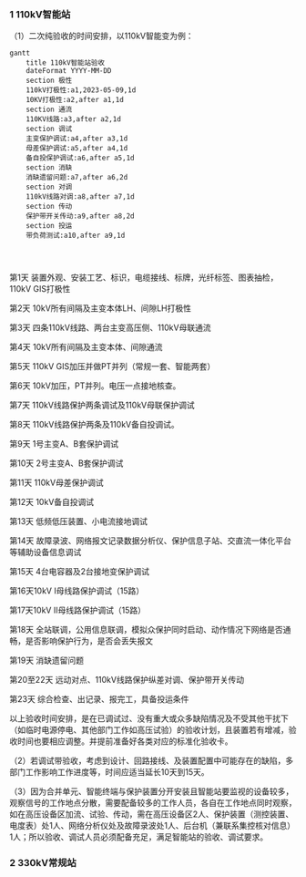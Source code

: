 ### 1 110kV智能站

（1）二次纯验收的时间安排，以110kV智能变为例：

```mermaid
gantt
	title 110kV智能站验收
	dateFormat YYYY-MM-DD
	section 极性
	110kV打极性:a1,2023-05-09,1d
	10KV打极性:a2,after a1,1d
	section 通流
	110KV线路:a3,after a2,1d
	section 调试
	主变保护调试:a4,after a3,1d
	母差保护调试:a5,after a4,1d
	备自投保护调试:a6,after a5,1d
	section 消缺
	消缺遗留问题:a7,after a6,2d
    section 对调
	110kV线路对调:a8,after a7,1d
	section 传动
	保护带开关传动:a9,after a8,2d
	section 投运
	带负荷测试:a10,after a9,1d
	
	
	
```


第1天 装置外观、安装工艺、标识，电缆接线、标牌，光纤标签、图表抽检，110kV GIS打极性 

第2天 10kV所有间隔及主变本体LH、间隙LH打极性

第3天 四条110kV线路、两台主变高压侧、110kV母联通流

第4天 10kV所有间隔及主变本体、间隙通流

第5天 110kV GIS加压并做PT并列（常规一套、智能两套）

第6天 10kV加压，PT并列。电压一点接地核查。

第7天 110kV线路保护两条调试及110kV母联保护调试

第8天 110kV线路保护两条及110kV备自投调试。

第9天 1号主变A、B套保护调试

第10天 2号主变A、B套保护调试

第11天 110kV母差保护调试

第12天 10kV备自投调试

第13天 低频低压装置、小电流接地调试

第14天 故障录波、网络报文记录数据分析仪、保护信息子站、交直流一体化平台等辅助设备信息调试

第15天 4台电容器及2台接地变保护调试

第16天10kV I母线路保护调试（15路）

第17天10kV II母线路保护调试（15路）

第18天 全站联调，公用信息联调，模拟众保护同时启动、动作情况下网络是否通畅，是否影响保护行为，是否会丢失报文

第19天 消缺遗留问题

第20至22天  远动对点、110kV线路保护纵差对调、保护带开关传动

第23天 综合检查、出记录、报完工，具备投运条件

以上验收时间安排，是在已调试过、没有重大或众多缺陷情况及不受其他干扰下（如临时电源停电、其他部门工作如高压试验）的验收计划，且装置若有增减，验收时间也要相应调整。并提前准备好各类对应的标准化验收卡。

（2）若调试带验收，考虑到设计、回路接线、及装置配置中可能存在的缺陷，多部门工作影响工作进度等，时间应适当延长10天到15天。

（3）因为合并单元、智能终端与保护装置分开安装且智能站要监视的设备较多，观察信号的工作地点分散，需要配备较多的工作人员，各自在工作地点同时观察，如在高压设备区加流、试验、传动，需在高压设备区2人、保护装置（测控装置、电度表）处1人、网络分析仪处及故障录波处1人、后台机（兼联系集控核对信息）1人；所以验收、调试人员必须配备充足，满足智能站的验收、调试要求。

### 2 330kV常规站